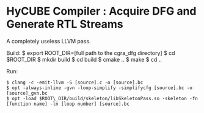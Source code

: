 # HyCUBE Compiler : Acquire DFG and Generate RTL Streams

A completely useless LLVM pass.

Build:
    $ export ROOT\_DIR=[full path to the cgra\_dfg directory]
    $ cd $ROOT\_DIR
    $ mkdir build
    $ cd build
    $ cmake ..
    $ make
    $ cd ..

Run:

    $ clang -c -emit-llvm -S [source].c -o [source].bc
    $ opt -always-inline -gvn -loop-simplify -simplifycfg [source].bc -o [source]_gvn.bc
    $ opt -load $ROOT\_DIR/build/skeleton/libSkeletonPass.so -skeleton -fn [function name] -ln [loop number] [source].bc

